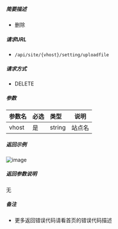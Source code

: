 

    
##### 简要描述

- 删除

##### 请求URL
- ` /api/site/{vhost}/setting/uploadfile `
  
##### 请求方式
- DELETE 

##### 参数

|参数名|必选|类型|说明|
|:----    |:---|:----- |-----   |
|vhost |是  |string |站点名   |

##### 返回示例 

![image](https://user-images.githubusercontent.com/90588289/133774527-b10b1503-b6f9-4de1-afdc-892a704fdfd3.png)

##### 返回参数说明 

无

##### 备注 

- 更多返回错误代码请看首页的错误代码描述



